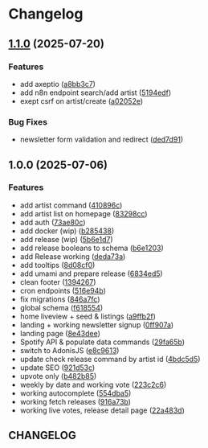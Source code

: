 # Changelog

## [1.1.0](https://github.com/macojaune/stay-connect/compare/v1.0.0...v1.1.0) (2025-07-20)


### Features

* add axeptio ([a8bb3c7](https://github.com/macojaune/stay-connect/commit/a8bb3c70b80208e2d00f58e080e8d654c4219316))
* add n8n endpoint search/add artist ([5194edf](https://github.com/macojaune/stay-connect/commit/5194edf1f6b6fa82668bcc27bf0cfd22c0594cab))
* exept csrf on artist/create ([a02052e](https://github.com/macojaune/stay-connect/commit/a02052ee43fdc9c2c27da4c083419fec12648296))


### Bug Fixes

* newsletter form validation and redirect ([ded7d91](https://github.com/macojaune/stay-connect/commit/ded7d915305fe98fa97fb5a80922d335c2c76eac))

## 1.0.0 (2025-07-06)


### Features

* add artist command ([410896c](https://github.com/macojaune/stay-connect/commit/410896c4984d805cd8d0b1cadf434ec0927c0c09))
* add artist list on homepage ([83298cc](https://github.com/macojaune/stay-connect/commit/83298ccb6928ddf436d84e471ea8c1fac224f432))
* add auth ([73ae80c](https://github.com/macojaune/stay-connect/commit/73ae80c96468bfb8b31d59e95f2fdcc1b322469e))
* add docker (wip) ([b285438](https://github.com/macojaune/stay-connect/commit/b2854381052ad0698ac356a384a2ee8b052cdd20))
* add release (wip) ([5b6e1d7](https://github.com/macojaune/stay-connect/commit/5b6e1d7738b9f42029f46e4d70a124e66ddfc75b))
* add release booleans to schema ([b6e1203](https://github.com/macojaune/stay-connect/commit/b6e1203670ffc6eaaebaaa6147187a00e9392da0))
* add Release working ([deda73a](https://github.com/macojaune/stay-connect/commit/deda73a48ce4dc97102c177259ea14067771bb9a))
* add tooltips ([8d08cf0](https://github.com/macojaune/stay-connect/commit/8d08cf01c69c60d738e227135e8f35ef9be65468))
* add umami and prepare release ([6834ed5](https://github.com/macojaune/stay-connect/commit/6834ed53aad734a10957718e1be2b3a0e99d855a))
* clean footer ([1394267](https://github.com/macojaune/stay-connect/commit/1394267da08e2a3683681b750f0de2761d529eee))
* cron endpoints ([516e94b](https://github.com/macojaune/stay-connect/commit/516e94b6f7fff5e211d85892c20fd3e058def75d))
* fix migrations ([846a7fc](https://github.com/macojaune/stay-connect/commit/846a7fc4b6aa1e239a8f41e2b3ba86314b2c4928))
* global schema ([f618554](https://github.com/macojaune/stay-connect/commit/f61855494b18903cfc6c41b6258d11c841caf30f))
* home liveview + seed & listings ([a9ffb2f](https://github.com/macojaune/stay-connect/commit/a9ffb2fd6b81701d6004103446db9658211623aa))
* landing + working newsletter signup ([0ff907a](https://github.com/macojaune/stay-connect/commit/0ff907ada9a20ba042dc4c277567399539a0a2cf))
* landing page ([8e43dee](https://github.com/macojaune/stay-connect/commit/8e43dee35f3965c3e076d53d0cf349ae17fe736d))
* Spotify API & populate data commands ([29fa65b](https://github.com/macojaune/stay-connect/commit/29fa65b7c1ef29f20c9367ba8330a0b33cc790b7))
* switch to AdonisJS ([e8c9613](https://github.com/macojaune/stay-connect/commit/e8c961373531734eebaa7fbe838a9137d41ce81a))
* update check release command by artist id ([4bdc5d5](https://github.com/macojaune/stay-connect/commit/4bdc5d5dccd729e4611bba8c20a78f083b7bc996))
* update SEO ([921d53c](https://github.com/macojaune/stay-connect/commit/921d53c9ae59c63776c37d12d07a131af2d662f8))
* upvote only ([b482b85](https://github.com/macojaune/stay-connect/commit/b482b85f2df740396af6e542f89d4f0341308081))
* weekly by date and working vote ([223c2c6](https://github.com/macojaune/stay-connect/commit/223c2c68dfc72e5071f92bef474d85a94b43025a))
* working autocomplete ([554dba5](https://github.com/macojaune/stay-connect/commit/554dba5be081bebe7bb11177d94af91c2c4f86e5))
* working fetch releases ([916a73b](https://github.com/macojaune/stay-connect/commit/916a73bc703c5a680a1d3e7228c88973ede46a69))
* working live votes, release detail page ([22a483d](https://github.com/macojaune/stay-connect/commit/22a483d9b4b447f7255a7889dec6b64b42332fdc))

## CHANGELOG
